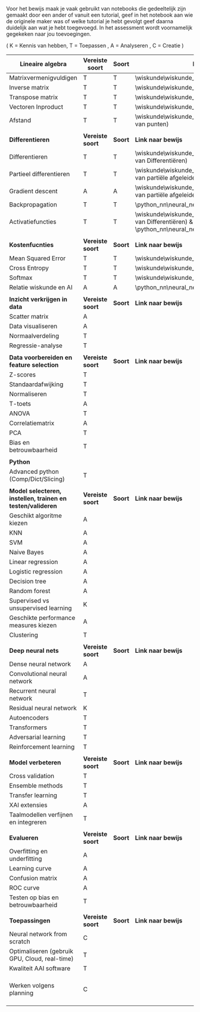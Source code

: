 Voor het bewijs maak je vaak gebruikt van notebooks die gedeeltelijk zijn gemaakt door een ander of vanuit een tutorial, geef in het notebook aan wie de originele maker was of welke tutorial je hebt gevolgt geef daarna duidelijk aan wat je hebt toegevoegd. In het assessment wordt voornamelijk gegekeken naar jou toevoegingen.

( K = Kennis van hebben, T = Toepassen , A = Analyseren , C = Creatie )

| **Lineaire algebra** | **Vereiste soort** | **Soort** | **Link naar bewijs** | **Sprint (optioneel)** | *coach opmerking* |
| --- | --- | --- | --- | --- | --- |
| Matrixvermenigvuldigen | T | T | \wiskunde\wiskunde_opdrachten_week_1.docx(Matrices) | 1 | |
| Inverse matrix | T | T | \wiskunde\wiskunde_opdrachten_week_1.docx(Matrices) | 1 | |
| Transpose matrix | T | T | \wiskunde\wiskunde_opdrachten_week_1.docx(Matrices) | 1 | |
| Vectoren Inproduct | T | T | \wiskunde\wiskunde_opdrachten_week_1.docx(Vectoren) | 1 | |
| Afstand | T | T | \wiskunde\wiskunde_opdrachten_week_1.docx(Afstanden van punten) | 1 | |
| | | | | | |
| **Differentieren** | **Vereiste soort** | **Soort** | **Link naar bewijs** | **Sprint (optioneel)** | *coach opmerking* |
| Differentieren | T | T | \wiskunde\wiskunde_opdrachten_week_2.docx(Sommen van Differentiëren) | 1 | |
| Partieel differentieren | T | T | \wiskunde\wiskunde_opdrachten_week_3.docx(Sommen van partiële afgeleide) | 1 | |
| Gradient descent | A | A | \wiskunde\wiskunde_opdrachten_week_3.docx(Sommen van partiële afgeleide) | 2 | |
| Backpropagation | T | T | \python_nn\neural_netwerk_V4.ipynb(4) | 2 |
| Activatiefuncties | T | T | \wiskunde\wiskunde_opdrachten_week_2.docx(Sommen van Differentiëren) & \python_nn\neural_netwerk_V4.ipynb(4) | 2 |
| | | | | | |
| **Kostenfucnties** | **Vereiste soort** | **Soort** | **Link naar bewijs** | **Sprint (optioneel)** | *coach opmerking* |
| Mean Squared Error | T | T | \wiskunde\wiskunde_opdrachten_week_4.docx | 2 |
| Cross Entropy | T | T | \wiskunde\wiskunde_opdrachten_week_4.docx | 2 |
| Softmax | T | T | \wiskunde\wiskunde_opdrachten_week_4.docx | 2 |
| Relatie wiskunde en AI | A | A | \python_nn\neural_netwerk_V4.ipynb | 3 | |
| | | | | | |
| **Inzicht verkrijgen in data** | **Vereiste soort** | **Soort** | **Link naar bewijs** | **Sprint (optioneel)** | *coach opmerking* | | |
| Scatter matrix | A | | | 1 | |
| Data visualiseren | A | | | 1 | |
| Normaalverdeling | T | | | 1 | |
| Regressie-analyse | T | | | 1 | |
| | | | | | |
| **Data voorbereiden en feature selection** |**Vereiste soort** | **Soort** | **Link naar bewijs** | **Sprint (optioneel)** | *coach opmerking* | | |
| Z-scores | T | | | 1,2 |
| Standaardafwijking | T | | | 1 |
| Normaliseren | T | | | 1,2 |
| T-toets | A | | | 1 |
| ANOVA | T | | | 1,2 |
| Correlatiematrix | A | | | 1 |
| PCA | T | | | 2 | 
| Bias en betrouwbaarheid | T | | | 2 | 
 | | | | |
| **Python** | | | | |
| Advanced python (Comp/Dict/Slicing) | T | | | 1 | |
 | | | | |
| **Model selecteren, instellen, trainen en testen/valideren** | **Vereiste soort** | **Soort** | **Link naar bewijs** | **Sprint (optioneel)** | *coach opmerking* | | | |
| Geschikt algoritme kiezen | A | | | 3 |
| KNN | A | | | 1 |
| SVM | A | | | 1 |
| Naive Bayes | A | | | 1 |
| Linear regression | A | | | 1 |
| Logistic regression | A | | | 1 |
| Decision tree | A | | | 1 |
| Random forest | A | | | 1 |
| Supervised vs unsupervised learning | K | | | 1 | |
| Geschikte performance measures kiezen | A | | | 1 | |
| Clustering | T | |  | 2 |
| | | | |
| **Deep neural nets** | **Vereiste soort** | **Soort** | **Link naar bewijs** | **Sprint (optioneel)** | *coach opmerking* | | | |
| Dense neural network | A | | | 2 |
| Convolutional neural network | A | | | 2 |
| Recurrent neural network | T | | | 2 |
| Residual neural network | K | | | 2 |
| Autoencoders | T | | | 2 |
| Transformers | T | | | 3 |
| Adversarial learning | T | | | 3 |
| Reinforcement learning | T | | | 2 |
| | | | | |
| **Model verbeteren** | **Vereiste soort** | **Soort** | **Link naar bewijs** | **Sprint (optioneel)** | *coach opmerking* | | | |
| Cross validation | T | | | 1 |
| Ensemble methods | T | | | 2 |
| Transfer learning | T | | | 2 |
| XAI extensies | A | | | 3 |
| Taalmodellen verfijnen en integreren | T | | | 3 | |
 | | | | |
| **Evalueren** | **Vereiste soort** | **Soort** | **Link naar bewijs** | **Sprint (optioneel)** | *coach opmerking* | | | |
| Overfitting en underfitting | A |  | | 1 |
| Learning curve | A | | | 1 |
| Confusion matrix | A | | | 1 |
| ROC curve | A | | | 1 |
| Testen op bias en betrouwbaarheid | T | | | 3 |
| | | | | |
| **Toepassingen** | **Vereiste soort** | **Soort** | **Link naar bewijs** | **Sprint (optioneel)** | *coach opmerking* | | | |
| Neural network from scratch | C | | | 1 |
| Optimaliseren (gebruik GPU, Cloud, real-time) | T | | | 3 |
| Kwaliteit AAI software | T | | | 3 |
| Werken volgens planning | C | | | 3 | [This is an internal link to weekplanning](weekplanning.md) |
